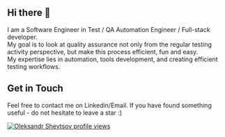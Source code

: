## Hi there 👋

I am a Software Engineer in Test / QA Automation Engineer / Full-stack developer.  
My goal is to look at quality assurance not only from the regular testing activity perspective, but make this process efficient, fun and easy.  
My expertise lies in automation, tools development, and creating efficient testing workflows.  

## Get in Touch
Feel free to contact me on Linkedin/Email. If you have found something useful - do not hesitate to leave a star :)

<!--
**Shelex/Shelex** is a ✨ _special_ ✨ repository because its `README.md` (this file) appears on your GitHub profile.

Here are some ideas to get you started:

- 🔭 I’m currently working on ...
- 🌱 I’m currently learning ...
- 👯 I’m looking to collaborate on ...
- 🤔 I’m looking for help with ...
- 💬 Ask me about ...
- 📫 How to reach me: ...
- 😄 Pronouns: ...
- ⚡ Fun fact: ...
-->

[![Oleksandr Shevtsov profile views](https://u8views.com/api/v1/github/profiles/11396724/views/day-week-month-total-count.svg)](https://u8views.com/github/Shelex)

